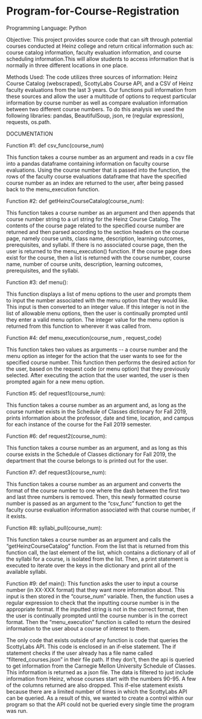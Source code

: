 # Program-for-Course-Registration
Programming Language: Python

Objective:
This project provides source code that can sift through potential courses conducted at Heinz college and return critical information such as: course catalog information, faculty evaluation information, and course scheduling information.This will allow students to access information that is normally in three different locations in one place. 

Methods Used: The code utilizes three sources of information: Heinz Course Catalog (webscraped), ScottyLabs Course API, and a CSV of Heinz faculty evaluations from the last 3 years. Our functions pull information from these sources and allow the user a multitude of options to request particular information by course number as well as compare evaluation information between two different course numbers. To do this analysis we used the following libraries: pandas, BeautifulSoup, json, re (regular expression), requests, os.path.

DOCUMENTATION

Function #1: def csv_func(course_num)

This function takes a course number as an argument and reads in a csv file into a pandas dataframe containing information on faculty course evaluations. Using the course number that is passed into the function, the rows of the faculty course evaluations dataframe that have the specified course number as an index are returned to the user, after being passed back to the menu_execution function.

Function #2:  def getHeinzCourseCatalog(course_num):

This function takes a course number as an argument and then appends that course number string to a url string for the Heinz Course Catalog. The contents of the course page related to the specified course number are returned and then parsed according to the section headers on the course page, namely course units, class name, description, learning outcomes, prerequisites, and syllabi. If there is no associated course page, then the user is returned to the menu_execution() function. If the course page does exist for the course, then a list is returned with the course number, course name, number of course units, description, learning outcomes, prerequisites, and the syllabi. 

Function #3: def menu():

This function displays a list of menu options to the user and prompts them to input the number associated with the menu option that they would like. This input is then converted to an integer value. If this integer is not in the list of allowable menu options, then the user is continually prompted until they enter a valid menu option. The integer value for the menu option is returned from this function to wherever it was called from.

Function #4: def menu_execution(course_num , request_code)

This function takes two values as arguments -- a course number and the menu option as integer for the action that the user wants to see for the specified course number. This function then performs the desired action for the user, based on the request code (or menu option) that they previously selected. After executing the action that the user wanted, the user is then prompted again for a new menu option.

Function #5: def request1(course_num):

This function takes a course number as an argument and, as long as the course number exists in the Schedule of Classes dictionary for Fall 2019, prints information about the professor, date and time, location, and campus for each instance of the course for the Fall 2019 semester. 


Function #6: def request2(course_num):

This function takes a course number as an argument, and as long as this course exists in the Schedule of Classes dictionary for Fall 2019,  the department that the course belongs to is printed out for the user.

Function #7: def request3(course_num):

This function takes a course number as an argument and converts the format of the course number to one where the dash between the first two and last three numbers is removed. Then, this newly formatted course number is passed as an argument to the “csv_func” function to get the faculty course evaluation information associated with that course number, if it exists.

Function #8: syllabi_pull(course_num):

This function takes a course number as an argument and calls the “getHeinzCourseCatalog” function. From the list that is returned from this function call, the last element of the list, which contains a dictionary of all of the syllabi for a course, is isolated from the list. Then, a print statement is executed to iterate over the keys in the dictionary and print all of the available syllabi.

Function #9: def main():
This function asks the user to input a course number (in XX-XXX format) that they want more information about. This input is then stored in the “course_num” variable. Then, the function uses a regular expression to check that the inputting course number is in the appropriate format. If the inputted string is not in the correct format, then the user is continually prompted until the course number is in the correct format. Then the “menu_execution” function is called to return the desired information to the user about a course of interest to them.

   

The only code that exists outside of any function is code that queries the ScottyLabs API. This code is enclosed in an if-else statement. The if statement checks if the user already has a file name called “filtered_courses.json” in their file path. If they don’t, then the api is queried to get information from the Carnegie Mellon University Schedule of Classes. This information is returned as a json file. The data is filtered to just include information from Heinz, whose courses start with the numbers 90-95. A few of the columns returned are also dropped. This if-else statement exists because there are a limited number of times in which the ScottyLabs API can be queried. As a result of this, we wanted to create a control within our program so that the API could not be queried every single time the program was run. 
